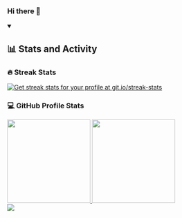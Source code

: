 ### Hi there 👋

<!--
**AdrianCAG/AdrianCAG** is a ✨ _special_ ✨ repository because its `README.md` (this file) appears on your GitHub profile.

Here are some ideas to get you started:

- 🔭 I’m currently working on ...
- 🌱 I’m currently learning ...
- 👯 I’m looking to collaborate on ...
- 🤔 I’m looking for help with ...
- 💬 Ask me about ...
- 📫 How to reach me: ...
- 😄 Pronouns: ...
- ⚡ Fun fact: ...
-->


<!-- Stats and Activity -->
<details open> 
  <summary><h2>📊 Stats and Activity</h2></summary>

<h3>🔥 Streak Stats</h3>
<p>
  <a href="https://github.com/AdrianCAG">
    <img title="Get streak stats for your profile at git.io/streak-stats" src="https://github-readme-streak-stats.herokuapp.com?user=AdrianCAG&theme=dracula&hide_border=true)](https://git.io/streak-stats"/>
  </a>
</p>

<h3>💻 GitHub Profile Stats</h3>
<a href="https://github.com/AdrianCAG">
<img src="https://github-readme-stats.vercel.app/api?username=AdrianCAG&show_icons=true&count_private=true&theme=react&hide_border=true&bg_color=1F222E&title_color=F85D7F&icon_color=F8D866" height="192px"/>
</a>
<a href="https://github.com/AdrianCAG">
<img src="https://denvercoder1-github-readme-stats.vercel.app/api/top-langs/?username=AdrianCAG&langs_count=8&layout=compact&theme=react&hide_border=true&bg_color=1F222E&title_color=F85D7F&icon_color=F8D866&hide=Jupyter%20Notebook,Roff" height="192px"/>
</a>
<br/>

<a href="https://github.com/AdrianCAG">
  <img src="https://github-readme-activity-graph.vercel.app/graph/?username=AdrianCAG&bg_color=1F222E&color=F8D866&line=F85D7F&point=FFFFFF&hide_border=true" />
</a>
</details>
